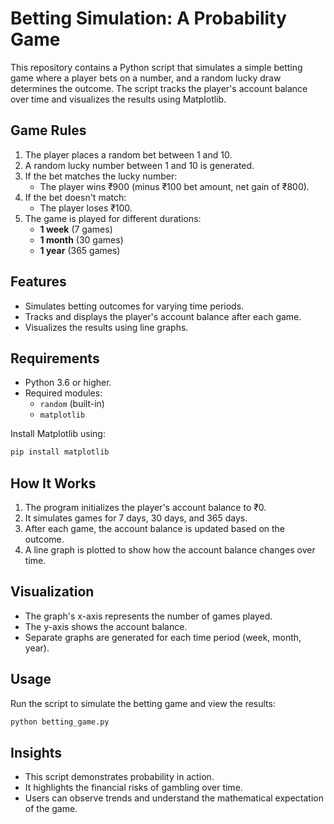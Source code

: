 # **Betting Simulation: A Probability Game**

This repository contains a Python script that simulates a simple betting game where a player bets on a number, and a random lucky draw determines the outcome. The script tracks the player's account balance over time and visualizes the results using Matplotlib.

## **Game Rules**
1. The player places a random bet between 1 and 10.
2. A random lucky number between 1 and 10 is generated.
3. If the bet matches the lucky number:
   - The player wins ₹900 (minus ₹100 bet amount, net gain of ₹800).
4. If the bet doesn't match:
   - The player loses ₹100.
5. The game is played for different durations:
   - **1 week** (7 games)
   - **1 month** (30 games)
   - **1 year** (365 games)

## **Features**
- Simulates betting outcomes for varying time periods.
- Tracks and displays the player's account balance after each game.
- Visualizes the results using line graphs.

## **Requirements**
- Python 3.6 or higher.
- Required modules: 
  - `random` (built-in)
  - `matplotlib`

Install Matplotlib using:
```bash
pip install matplotlib
```

## **How It Works**
1. The program initializes the player's account balance to ₹0.
2. It simulates games for 7 days, 30 days, and 365 days.
3. After each game, the account balance is updated based on the outcome.
4. A line graph is plotted to show how the account balance changes over time.

## **Visualization**
- The graph's x-axis represents the number of games played.
- The y-axis shows the account balance.
- Separate graphs are generated for each time period (week, month, year).

## **Usage**
Run the script to simulate the betting game and view the results:
```bash
python betting_game.py
```

## **Insights**
- This script demonstrates probability in action.
- It highlights the financial risks of gambling over time.
- Users can observe trends and understand the mathematical expectation of the game.

